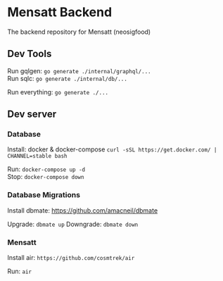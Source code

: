# Mensatt Backend

The backend repository for Mensatt (neosigfood)

## Dev Tools

Run gqlgen: `go generate ./internal/graphql/...`  
Run sqlc: `go generate ./internal/db/...`

Run everything: `go generate ./...`

## Dev server

### Database

Install: docker & docker-compose
`curl -sSL https://get.docker.com/ | CHANNEL=stable bash`

Run: `docker-compose up -d`  
Stop: `docker-compose down`

### Database Migrations

Install dbmate: https://github.com/amacneil/dbmate

Upgrade: `dbmate up`
Downgrade: `dbmate down`

### Mensatt

Install air: `https://github.com/cosmtrek/air`

Run: `air`
